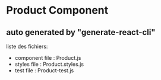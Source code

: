 # Product Component

## auto generated by "generate-react-cli"

liste des fichiers:

- component file : Product.js
- styles file : Product.styles.js
- test file : Product-test.js
